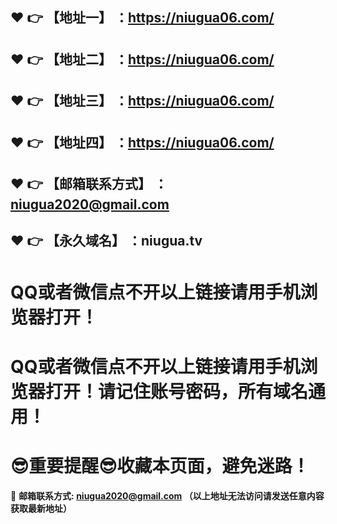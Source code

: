 :heart: :point_right: 【地址一】 ：https://niugua06.com/
------
:heart: :point_right: 【地址二】 ：https://niugua06.com/
------
:heart: :point_right: 【地址三】 ：https://niugua06.com/
------
:heart: :point_right: 【地址四】 ：https://niugua06.com/
------
:heart: :point_right: 【邮箱联系方式】 ：niugua2020@gmail.com
------
:heart: :point_right: 【永久域名】 ：niugua.tv
------
# QQ或者微信点不开以上链接请用手机浏览器打开！
# QQ或者微信点不开以上链接请用手机浏览器打开！请记住账号密码，所有域名通用！
# :sunglasses:重要提醒:sunglasses:收藏本页面，避免迷路！
:e-mail: __邮箱联系方式: niugua2020@gmail.com （以上地址无法访问请发送任意内容获取最新地址）__
